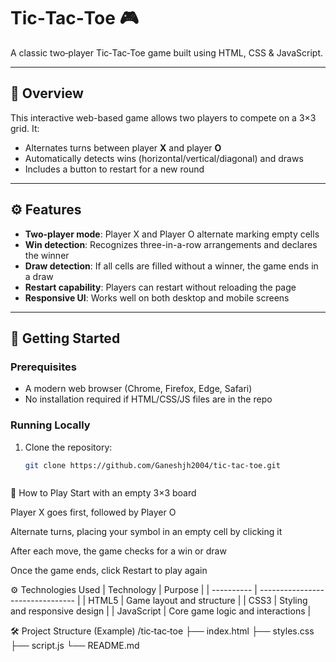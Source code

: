 # Tic‑Tac‑Toe 🎮

A classic two‑player Tic‑Tac‑Toe game built using HTML, CSS & JavaScript.

---

## 🧠 Overview

This interactive web-based game allows two players to compete on a 3×3 grid. It:
- Alternates turns between player **X** and player **O**
- Automatically detects wins (horizontal/vertical/diagonal) and draws
- Includes a button to restart for a new round

---

## ⚙️ Features

- **Two-player mode**: Player X and Player O alternate marking empty cells  
- **Win detection**: Recognizes three-in-a-row arrangements and declares the winner  
- **Draw detection**: If all cells are filled without a winner, the game ends in a draw  
- **Restart capability**: Players can restart without reloading the page  
- **Responsive UI**: Works well on both desktop and mobile screens

---

## 🚀 Getting Started

### Prerequisites

- A modern web browser (Chrome, Firefox, Edge, Safari)
- No installation required if HTML/CSS/JS files are in the repo

### Running Locally

1. Clone the repository:
   ```bash
   git clone https://github.com/Ganeshjh2004/tic‑tac‑toe.git



🧩 How to Play
Start with an empty 3×3 board

Player X goes first, followed by Player O

Alternate turns, placing your symbol in an empty cell by clicking it

After each move, the game checks for a win or draw

Once the game ends, click Restart to play again

⚙️ Technologies Used
| Technology | Purpose                          |
| ---------- | -------------------------------- |
| HTML5      | Game layout and structure        |
| CSS3       | Styling and responsive design    |
| JavaScript | Core game logic and interactions |


🛠️ Project Structure (Example)
/tic‑tac‑toe
├── index.html
├── styles.css
├── script.js
└── README.md



